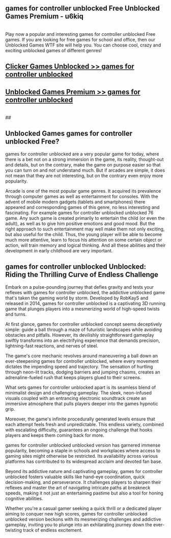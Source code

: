 ## games for controller unblocked Free Unblocked Games Premium - u6kiq <br>
<br>
Play now a popular and interesting games for controller unblocked Free games. If you are looking for free games for school and office, then our Unblocked Games WTF site will help you. You can choose cool, crazy and exciting unblocked games of different genres!


##  [Clicker Games Unblocked >> games for controller unblocked](http://freeplayer.one?title=games_for_controller_unblocked&ref=05)

##  [Unblocked Games Premium >> games for controller unblocked](http://freeplayer.one?title=games_for_controller_unblocked&ref=05)
  <br>
  ##



## Unblocked Games games for controller unblocked Free?

games for controller unblocked are a very popular game for today, where there is a bet not on a strong immersion in the game, its reality, thought-out and details, but on the contrary, make the game on purpose easier so that you can turn on and not understand much. But if arcades are simple, it does not mean that they are not interesting, but on the contrary even enjoy more popularity.

Arcade is one of the most popular game genres. It acquired its prevalence through computer games as well as entertainment for consoles. With the advent of mobile modern gadgets (tablets and smartphones) there appeared and corresponding games of this genre, no less interesting and fascinating. For example games for controller unblocked unblocked 76 game. Any such game is created primarily to entertain the child (or even the adult), as well as to give him positive emotions and good mood. But the right approach to such entertainment may well make them not only exciting, but also useful for the child. Thus, the young player will be able to become much more attentive, learn to focus his attention on some certain object or action, will train memory and logical thinking. And all these abilities and their development in early childhood are very important.

##  games for controller unblocked Unblocked: Riding the Thrilling Curve of Endless Challenge

Embark on a pulse-pounding journey that defies gravity and tests your reflexes with games for controller unblocked, the addictive unblocked game that's taken the gaming world by storm. Developed by RobKayS and released in 2014, games for controller unblocked is a captivating 3D running game that plunges players into a mesmerizing world of high-speed twists and turns.

At first glance, games for controller unblocked concept seems deceptively simple: guide a ball through a maze of futuristic landscapes while avoiding obstacles and pitfalls. However, its devilishly straightforward gameplay swiftly transforms into an electrifying experience that demands precision, lightning-fast reactions, and nerves of steel.

The game's core mechanic revolves around maneuvering a ball down an ever-steepening games for controller unblocked, where every movement dictates the impending speed and trajectory. The sensation of hurtling through neon-lit tracks, dodging barriers and jumping chasms, creates an adrenaline-fueled rush that keeps players glued to their screens.

What sets games for controller unblocked apart is its seamless blend of minimalist design and challenging gameplay. The sleek, neon-infused visuals coupled with an entrancing electronic soundtrack create an immersive atmosphere that pulls players deeper into the games hypnotic grip.

Moreover, the game's infinite procedurally generated levels ensure that each attempt feels fresh and unpredictable. This endless variety, combined with escalating difficulty, guarantees an ongoing challenge that hooks players and keeps them coming back for more.

games for controller unblocked unblocked version has garnered immense popularity, becoming a staple in schools and workplaces where access to gaming sites might otherwise be restricted. Its availability across various platforms has contributed to its widespread acclaim and devoted fan base.

Beyond its addictive nature and captivating gameplay, games for controller unblocked fosters valuable skills like hand-eye coordination, quick decision-making, and perseverance. It challenges players to sharpen their reflexes and master the art of navigating intricate paths at breakneck speeds, making it not just an entertaining pastime but also a tool for honing cognitive abilities.

Whether you're a casual gamer seeking a quick thrill or a dedicated player aiming to conquer new high scores, games for controller unblocked unblocked version beckons with its mesmerizing challenges and addictive gameplay, inviting you to plunge into an exhilarating journey down the ever-twisting track of endless excitement.